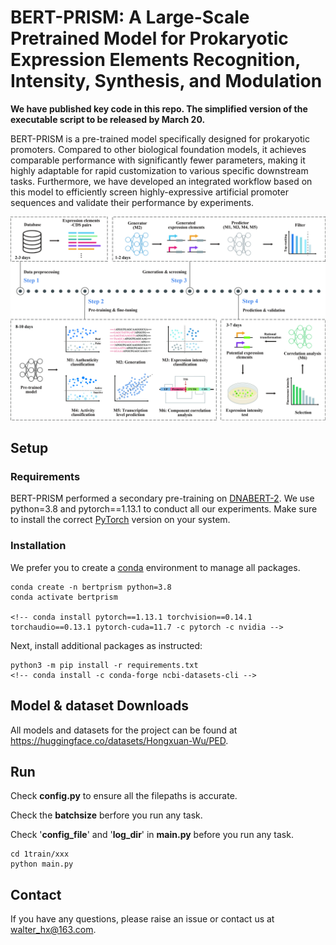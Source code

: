 # BERT-PRISM: A Large-Scale Pretrained Model for Prokaryotic Expression Elements Recognition, Intensity, Synthesis, and Modulation
**We have published key code in this repo. The simplified version of the executable script to be released by March 20.**

BERT-PRISM is a pre-trained model specifically designed for prokaryotic promoters. Compared to other biological foundation models, it achieves comparable performance with significantly fewer parameters, making it highly adaptable for rapid customization to various specific downstream tasks. Furthermore, we have developed an integrated workflow based on this model to efficiently screen highly-expressive artificial promoter sequences and validate their performance by experiments.

![workflow](workflow.jpg)


## Setup
### Requirements
BERT-PRISM performed a secondary pre-training on [DNABERT-2](https://github.com/MAGICS-LAB/DNABERT_2). We use python=3.8 and pytorch==1.13.1 to conduct all our experiments. Make sure to install the correct [PyTorch](https://pytorch.org/) version on your system.


### Installation
We prefer you to create a [conda](https://www.anaconda.com/docs/getting-started/miniconda/main) environment to manage all packages.
```
conda create -n bertprism python=3.8
conda activate bertprism

<!-- conda install pytorch==1.13.1 torchvision==0.14.1 torchaudio==0.13.1 pytorch-cuda=11.7 -c pytorch -c nvidia -->
```
Next, install additional packages as instructed:
```
python3 -m pip install -r requirements.txt
<!-- conda install -c conda-forge ncbi-datasets-cli -->
```


## Model & dataset Downloads
All models and datasets for the project can be found at https://huggingface.co/datasets/Hongxuan-Wu/PED.


## Run
Check **config.py** to ensure all the filepaths is accurate.

Check the **batchsize** berfore you run any task.

Check '**config_file**' and '**log_dir**' in **main.py** before you run any task.

```
cd 1train/xxx
python main.py
```

## Contact
If you have any questions, please raise an issue or contact us at walter_hx@163.com.

